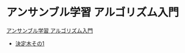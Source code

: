 # アンサンブル学習 アルゴリズム入門
[アンサンブル学習 アルゴリズム入門](https://www.amazon.co.jp/%E4%BD%9C%E3%81%A3%E3%81%A6%E3%82%8F%E3%81%8B%E3%82%8B-%E3%82%A2%E3%83%B3%E3%82%B5%E3%83%B3%E3%83%96%E3%83%AB%E5%AD%A6%E7%BF%92%E3%82%A2%E3%83%AB%E3%82%B4%E3%83%AA%E3%82%BA%E3%83%A0%E5%85%A5%E9%96%80-%E5%9D%82%E6%9C%AC%E4%BF%8A%E4%B9%8B-ebook/dp/B07SC6HJMY/ref=tmm_kin_swatch_0?_encoding=UTF8&qid=&sr=)

- [決定木その1](http://rikeiin.hatenablog.com/entry/2019/09/23/184907)
